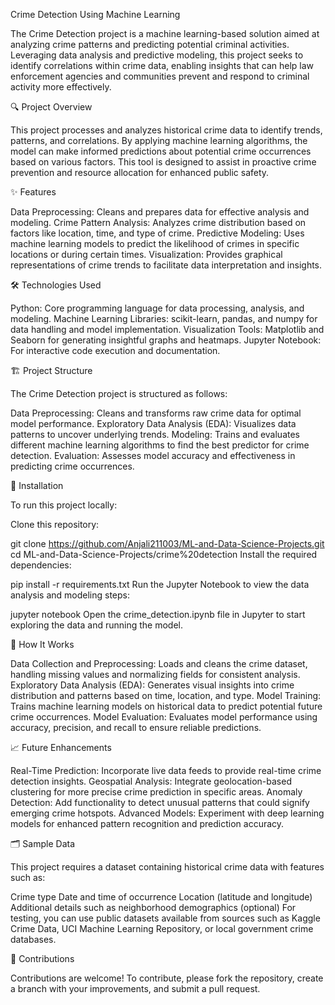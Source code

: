 Crime Detection Using Machine Learning


The Crime Detection project is a machine learning-based solution aimed at analyzing crime patterns and predicting potential criminal activities. Leveraging data analysis and predictive modeling, this project seeks to identify correlations within crime data, enabling insights that can help law enforcement agencies and communities prevent and respond to criminal activity more effectively.

🔍 Project Overview


This project processes and analyzes historical crime data to identify trends, patterns, and correlations. By applying machine learning algorithms, the model can make informed predictions about potential crime occurrences based on various factors. This tool is designed to assist in proactive crime prevention and resource allocation for enhanced public safety.

✨ Features

Data Preprocessing: Cleans and prepares data for effective analysis and modeling.
Crime Pattern Analysis: Analyzes crime distribution based on factors like location, time, and type of crime.
Predictive Modeling: Uses machine learning models to predict the likelihood of crimes in specific locations or during certain times.
Visualization: Provides graphical representations of crime trends to facilitate data interpretation and insights.


🛠️ Technologies Used

Python: Core programming language for data processing, analysis, and modeling.
Machine Learning Libraries: scikit-learn, pandas, and numpy for data handling and model implementation.
Visualization Tools: Matplotlib and Seaborn for generating insightful graphs and heatmaps.
Jupyter Notebook: For interactive code execution and documentation.


🏗️ Project Structure

The Crime Detection project is structured as follows:

Data Preprocessing: Cleans and transforms raw crime data for optimal model performance.
Exploratory Data Analysis (EDA): Visualizes data patterns to uncover underlying trends.
Modeling: Trains and evaluates different machine learning algorithms to find the best predictor for crime detection.
Evaluation: Assesses model accuracy and effectiveness in predicting crime occurrences.


🚀 Installation

To run this project locally:

Clone this repository:

git clone https://github.com/Anjali211003/ML-and-Data-Science-Projects.git
cd ML-and-Data-Science-Projects/crime%20detection
Install the required dependencies:

pip install -r requirements.txt
Run the Jupyter Notebook to view the data analysis and modeling steps:

jupyter notebook
Open the crime_detection.ipynb file in Jupyter to start exploring the data and running the model.


📖 How It Works

Data Collection and Preprocessing: Loads and cleans the crime dataset, handling missing values and normalizing fields for consistent analysis.
Exploratory Data Analysis (EDA): Generates visual insights into crime distribution and patterns based on time, location, and type.
Model Training: Trains machine learning models on historical data to predict potential future crime occurrences.
Model Evaluation: Evaluates model performance using accuracy, precision, and recall to ensure reliable predictions.


📈 Future Enhancements

Real-Time Prediction: Incorporate live data feeds to provide real-time crime detection insights.
Geospatial Analysis: Integrate geolocation-based clustering for more precise crime prediction in specific areas.
Anomaly Detection: Add functionality to detect unusual patterns that could signify emerging crime hotspots.
Advanced Models: Experiment with deep learning models for enhanced pattern recognition and prediction accuracy.


🗂 Sample Data

This project requires a dataset containing historical crime data with features such as:

Crime type
Date and time of occurrence
Location (latitude and longitude)
Additional details such as neighborhood demographics (optional)
For testing, you can use public datasets available from sources such as Kaggle Crime Data, UCI Machine Learning Repository, or local government crime databases.

🤝 Contributions

Contributions are welcome! To contribute, please fork the repository, create a branch with your improvements, and submit a pull request.


